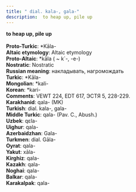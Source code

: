 ```yaml
---
title: " dial. kala-, gala-"
description:  to heap up, pile up
---
```

<p data-pagefind-weight="0.5">
<strong> to heap up, pile up</strong><br><br>
<strong>Proto-Turkic</strong>:  *Kāla-<br>
<strong>Altaic etymology</strong>:  Altaic etymology<br>
<strong> Proto-Altaic</strong>:  *kā́la ( ~ k`-, -e-)<br>
<strong>Nostratic</strong>:  Nostratic<br>
<strong>Russian meaning</strong>:  накладывать, нагромождать<br>
<strong>Turkic</strong>:  *Kāla-<br>
<strong>Mongolian</strong>:  *kali-<br>
<strong>Korean</strong>:  *kari-<br>
<strong>Comments</strong>:  VEWT 224, EDT 617, ЭСТЯ 5, 228-229.<br>
<strong>Karakhanid</strong>:  qala- (MK)<br>
<strong>Turkish</strong>:  dial. kala-, gala-<br>
<strong>Middle Turkic</strong>:  qala- (Pav. C., Abush.)<br>
<strong>Uzbek</strong>:  qɛla-<br>
<strong>Uighur</strong>:  qala-<br>
<strong>Azerbaidzhan</strong>:  Gala-<br>
<strong>Turkmen</strong>:  dial. Gāla-<br>
<strong>Oyrat</strong>:  qala-<br>
<strong>Yakut</strong>:  xāla-<br>
<strong>Kirghiz</strong>:  qala-<br>
<strong>Kazakh</strong>:  qala-<br>
<strong>Noghai</strong>:  qala-<br>
<strong>Balkar</strong>:  qala-<br>
<strong>Karakalpak</strong>:  qala-<br>

</p>
